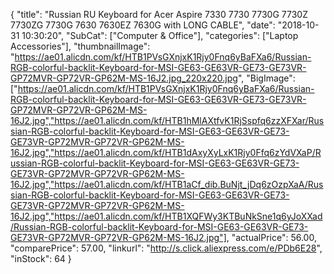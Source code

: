 {
	"title": "Russian RU Keyboard for Acer Aspire 7330 7730 7730G 7730Z 7730ZG 7730G 7630 7630EZ 7630G  with LONG CABLE",
	"date": "2018-10-31 10:30:20",
	"SubCat": ["Computer & Office"],
	"categories": ["Laptop Accessories"],
	"thumbnailImage": "https://ae01.alicdn.com/kf/HTB1PVsGXnjxK1Rjy0Fnq6yBaFXa6/Russian-RGB-colorful-backlit-Keyboard-for-MSI-GE63-GE63VR-GE73-GE73VR-GP72MVR-GP72VR-GP62M-MS-16J2.jpg_220x220.jpg",
	"BigImage": ["https://ae01.alicdn.com/kf/HTB1PVsGXnjxK1Rjy0Fnq6yBaFXa6/Russian-RGB-colorful-backlit-Keyboard-for-MSI-GE63-GE63VR-GE73-GE73VR-GP72MVR-GP72VR-GP62M-MS-16J2.jpg","https://ae01.alicdn.com/kf/HTB1hMlAXtfvK1RjSspfq6zzXFXar/Russian-RGB-colorful-backlit-Keyboard-for-MSI-GE63-GE63VR-GE73-GE73VR-GP72MVR-GP72VR-GP62M-MS-16J2.jpg","https://ae01.alicdn.com/kf/HTB1dAxyXyLxK1Rjy0Ffq6zYdVXaP/Russian-RGB-colorful-backlit-Keyboard-for-MSI-GE63-GE63VR-GE73-GE73VR-GP72MVR-GP72VR-GP62M-MS-16J2.jpg","https://ae01.alicdn.com/kf/HTB1aCf_dib.BuNjt_jDq6zOzpXaA/Russian-RGB-colorful-backlit-Keyboard-for-MSI-GE63-GE63VR-GE73-GE73VR-GP72MVR-GP72VR-GP62M-MS-16J2.jpg","https://ae01.alicdn.com/kf/HTB1XQFWy3KTBuNkSne1q6yJoXXad/Russian-RGB-colorful-backlit-Keyboard-for-MSI-GE63-GE63VR-GE73-GE73VR-GP72MVR-GP72VR-GP62M-MS-16J2.jpg"],
	"actualPrice": 56.00,
	"comparePrice": 57.00,
	"linkurl": "http://s.click.aliexpress.com/e/PDb6E28",
	"inStock": 64
}
